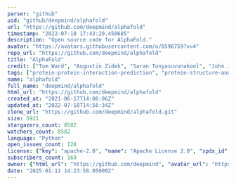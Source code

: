 ```yaml
---
parser: "github"
uid: "github/deepmind/alphafold"
url: "https://github.com/deepmind/alphafold"
timestamp: "2022-07-18 17:43:20.450685"
description: "Open source code for AlphaFold."
avatar: "https://avatars.githubusercontent.com/u/8596759?v=4"
repo_url: "https://github.com/deepmind/alphafold"
title: "AlphaFold"
credit: ["Tom Ward", "Augustin Zidek", "Saran Tunyasuvunakool", "John Jumper", "Demis Hassabis"]
tags: ["protein-protein-interaction-prediction", "protein-structure-analysis", "structural-biology", "visualization"]
name: "alphafold"
full_name: "deepmind/alphafold"
html_url: "https://github.com/deepmind/alphafold"
created_at: "2021-06-17T14:06:06Z"
updated_at: "2022-07-18T14:56:34Z"
clone_url: "https://github.com/deepmind/alphafold.git"
size: 5921
stargazers_count: 8582
watchers_count: 8582
language: "Python"
open_issues_count: 128
license: {"key": "apache-2.0", "name": "Apache License 2.0", "spdx_id": "Apache-2.0", "url": "https://api.github.com/licenses/apache-2.0", "node_id": "MDc6TGljZW5zZTI="}
subscribers_count: 169
owner: {"html_url": "https://github.com/deepmind", "avatar_url": "https://avatars.githubusercontent.com/u/8596759?v=4", "login": "deepmind", "type": "Organization"}
date: "2025-01-11 14:23:58.050092"
---
```

